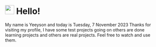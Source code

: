  <h1>
    <img src="https://emojis.slackmojis.com/emojis/images/1643510097/45343/hi.gif?1643510097" width="30"/> 
    Hello!
 </h1>
 <p>
    My name is Yeeyson and today is Tuesday, 7 November 2023
    Thanks for visiting my profile, I have some test projects going on others are done learning projects and others are real projects.
    Feel free to watch and use them.
 </p>